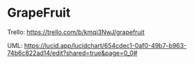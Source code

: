 # GrapeFruit

Trello: https://trello.com/b/kmqi3NwJ/grapefruit 

UML: https://lucid.app/lucidchart/654cdec1-0af0-49b7-b963-74b6c822ad14/edit?shared=true&page=0_0#

